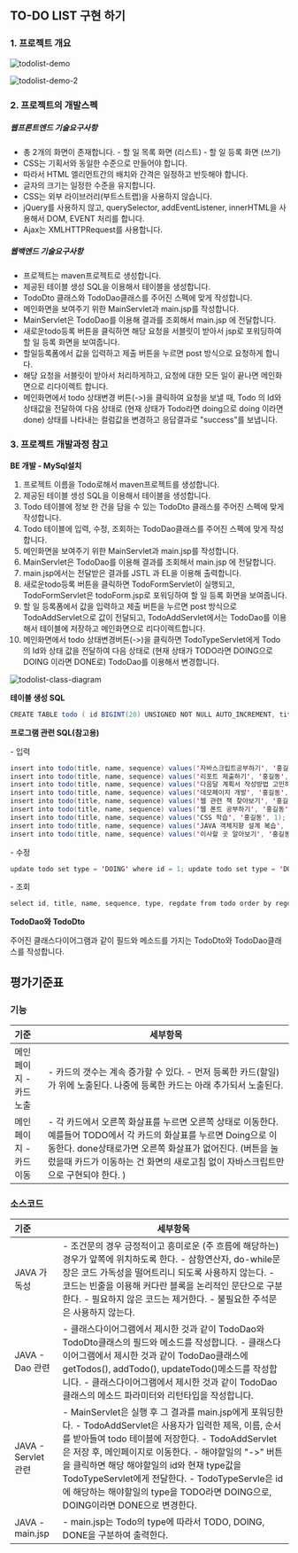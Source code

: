 ## TO-DO LIST 구현 하기

### 1. 프로젝트 개요



![todolist-demo](C:\Users\lg\Documents\boost-course\images\todolist-demo.PNG)







![todolist-demo-2](C:\Users\lg\Documents\boost-course\images\todolist-demo-2.PNG)

### 2. 프로젝트의 개발스펙



##### **웹프론트엔드 기술요구사항**

- 총 2개의 화면이 존재합니다.
  \- 할 일 목록 화면 (리스트)
  \- 할 일 등록 화면 (쓰기)
- CSS는 기획서와 동일한 수준으로 만들어야 합니다.
- 따라서 HTML 엘리먼트간의 배치와 간격은 일정하고 반듯해야 합니다.
- 글자의 크기는 일정한 수준을 유지합니다.
- CSS는 외부 라이브러리(부트스트랩)을 사용하지 않습니다.
- jQuery를 사용하지 않고, querySelector, addEventListener, innerHTML을 사용해서 DOM, EVENT 처리를 합니다.
- Ajax는 XMLHTTPRequest를 사용합니다.

 

##### **웹백엔드 기술요구사항**

- 프로젝트는 maven프로젝트로 생성합니다.
- 제공된 테이블 생성 SQL을 이용해서 테이블을 생성합니다.
- TodoDto 클래스와 TodoDao클래스를 주어진 스펙에 맞게 작성합니다.
- 메인화면을 보여주기 위한 MainServlet과 main.jsp를 작성합니다.
- MainServlet은 TodoDao를 이용해 결과를 조회해서 main.jsp 에 전달합니다.
- 새로운todo등록 버튼을 클릭하면 해당 요청을 서블릿이 받아서 jsp로 포워딩하여 할 일 등록 화면을 보여줍니다.
- 할일등록폼에서 값을 입력하고 제출 버튼을 누르면 post 방식으로 요청하게 합니다.
- 해당 요청을 서블릿이 받아서 처리하게하고, 요청에 대한 모든 일이 끝나면 메인화면으로 리다이렉트 합니다.
- 메인화면에서 todo 상태변경 버튼(->)을 클릭하여 요청을 보낼 때, Todo 의 Id와 상태값을 전달하여 다음 상태로 (현재 상태가 Todo라면 doing으로 doing 이라면 done) 상태를 나타내는 컬럼값을 변경하고 응답결과로 "success"를 보냅니다.





### **3. 프로젝트 개발과정 참고**

 

**BE 개발 - MySql설치**

1. 프로젝트 이름을 Todo로해서 maven프로젝트를 생성합니다.
2. 제공된 테이블 생성 SQL을 이용해서 테이블을 생성합니다.
3. Todo 테이블에 정보 한 건을 담을 수 있는 TodoDto 클래스를 주어진 스펙에 맞게 작성합니다.
4. Todo 테이블에 입력, 수정, 조회하는 TodoDao클래스를 주어진 스펙에 맞게 작성합니다.
5. 메인화면을 보여주기 위한 MainServlet과 main.jsp를 작성합니다.
6. MainServlet은 TodoDao를 이용해 결과를 조회해서 main.jsp 에 전달합니다.
7. main.jsp에서는 전달받은 결과를 JSTL 과 EL을 이용해 출력합니다.
8. 새로운todo등록 버튼을 클릭하면 TodoFormServlet이 실행되고, TodoFormServlet은 todoForm.jsp로 포워딩하여 할 일 등록 화면을 보여줍니다.
9. 할 일 등록폼에서 값을 입력하고 제출 버튼을 누르면 post 방식으로 TodoAddServlet으로 값이 전달되고, TodoAddServlet에서는 TodoDao를 이용해서 테이블에 저장하고 메인화면으로 리다이렉트합니다.
10. 메인화면에서 todo 상태변경버튼(->)을 클릭하면 TodoTypeServlet에게 Todo 의 Id와 상태 값을 전달하여 다음 상태로 (현재 상태가 TODO라면 DOING으로 DOING 이라면 DONE로) TodoDao를 이용해서 변경합니다.





![todolist-class-diagram](C:\Users\lg\Documents\boost-course\images\todolist-class-diagram.PNG)





**테이블 생성 SQL**

```java
CREATE TABLE todo ( id BIGINT(20) UNSIGNED NOT NULL AUTO_INCREMENT, title VARCHAR(255) NOT NULL, name VARCHAR(100) NOT NULL, sequence INT(1) NOT NULL, type VARCHAR(20) DEFAULT 'TODO', regdate DATETIME DEFAULT NOW(), PRIMARY KEY (id) );
```



**프로그램 관련 SQL(참고용)**

\- 입력

```java
insert into todo(title, name, sequence) values('자바스크립트공부하기', '홍길동', 1); 
insert into todo(title, name, sequence) values('리포트 제출하기', '홍길동', 1);
insert into todo(title, name, sequence) values('다음달 계획서 작성방법 고민하기', '홍길동', 1);
insert into todo(title, name, sequence) values('데모페이지 개발', '홍길동', 1);
insert into todo(title, name, sequence) values('웹 관련 책 찾아보기', '홍길동', 1);
insert into todo(title, name, sequence) values('웹 폰트 공부하기', '홍길동', 1);
insert into todo(title, name, sequence) values('CSS 학습', '홍길동', 1);
insert into todo(title, name, sequence) values('JAVA 객체지향 설계 복습', '홍길동', 1);
insert into todo(title, name, sequence) values('이사할 곳 알아보기', '홍길동', 1);
```

 

\- 수정

```java
update todo set type = 'DOING' where id = 1; update todo set type = 'DONE' where id = 1;
```

 

\- 조회

```java
select id, title, name, sequence, type, regdate from todo order by regdate desc select id, title, name, sequence, type, regdate from todo where type = 'TODO' order by regdate desc
```


**TodoDao와 TodoDto**

주어진 클래스다이어그램과 같이 필드와 메소드를 가지는 TodoDto와 TodoDao클래스를 작성합니다.





## 평가기준표



### 기능

| 기준                  | 세부항목                                                     |
| :-------------------- | ------------------------------------------------------------ |
| 메인페이지 - 카드노출 | - 카드의 갯수는 계속 증가할 수 있다. - 먼저 등록한 카드(할일)가 위에 노출된다. 나중에 등록한 카드는 아래 추가되서 노출된다. |
| 메인페이지 - 카드이동 | - 각 카드에서 오른쪽 화살표를 누르면 오른쪽 상태로 이동한다. 예를들어 TODO에서 각 카드의 화살표를 누르면 Doing으로 이동한다. done상태로가면 오른쪽 화살표가 없어진다. (버튼을 눌렀을때 카드가 이동하는 건 화면의 새로고침 없이 자바스크립트만으로 구현되야 한다. ) |





### 소스코드

| 기준                | 세부항목                                                     |
| :------------------ | ------------------------------------------------------------ |
| JAVA 가독성         | - 조건문의 경우 긍정적이고 흥미로운 (주 흐름에 해당하는) 경우가 앞쪽에 위치하도록 한다. - 삼항연산자, do-while문장은 코드 가독성을 떨어트리니 되도록 사용하지 않는다. - 코드는 빈줄을 이용해 커다란 블록을 논리적인 문단으로 구분한다. - 필요하지 않은 코드는 제거한다. - 불필요한 주석문은 사용하지 않는다. |
| JAVA - Dao 관련     | - 클래스다이어그램에서 제시한 것과 같이 TodoDao와 TodoDto클래스의 필드와 메소드를 작성합니다. - 클래스다이어그램에서 제시한 것과 같이 TodoDao클래스에 getTodos(), addTodo(), updateTodo()메소드를 작성합니다. - 클래스다이어그램에서 제시한 것과 같이 TodoDao클래스의 메소드 파라미터와 리턴타입을 작성합니다. |
| JAVA - Servlet 관련 | - MainServlet은 실행 후 그 결과를 main.jsp에게 포워딩한다. - TodoAddServlet은 사용자가 입력한 제목, 이름, 순서를 받아들여 todo 테이블에 저장한다. - TodoAddServlet은 저장 후, 메인페이지로 이동한다. - 해야할일의 "->" 버튼을 클릭하면 해당 해야할일의 id와 현재 type값을 TodoTypeServlet에게 전달한다. - TodoTypeServle은 id에 해당하는 해야할일의 type을 TODO라면 DOING으로, DOING이라면 DONE으로 변경한다. |
| JAVA - main.jsp     | - main.jsp는 Todo의 type에 따라서 TODO, DOING, DONE을 구분하여 출력한다. |